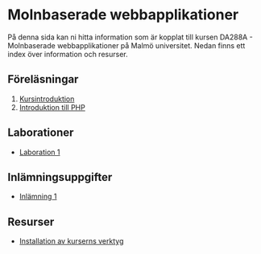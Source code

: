 # Molnbaserade webbapplikationer
På denna sida kan ni hitta information som är kopplat till kursen DA288A - Molnbaserade webbapplikationer på Malmö universitet. Nedan finns ett index över information och resurser.

## Föreläsningar
1. [Kursintroduktion](/Lectures/1/lecture.md)
2. [Introduktion till PHP](/Lectures/2/lecture.md)
<!--
2. [Paket- och beroendehantering med Composer](/Lectures/2/lecture.md)
3. [Versionshantering med Git och GitFlow, samt webbtjänster med HTTP och REST](/Lectures/3/lecture.md)
4. [PHP - Lumen](/Lectures/4/lecture.md)
5. [PHP - Lumen/Controllers/Models/Database/etc.](/Lectures/5/lecture.md)
6. [PHP - Introduktion till Laravel](/Lectures/6/lecture.md)
7. [PHP - Laravel, middleware/authentication](Lectures/7/lecture.md)
8. [Tester och refaktorisering](Lectures/8/lecture.md)
9. [Delivery, Deployment & Integration](9/lecture.md)
-->

## Laborationer
- [Laboration 1](/Labs/1/IntroPHP.md)
<!--
- [Laboration 2](/Labs/2/git.md)
- [Laboration 3](/Labs/3/lumen.md)
- [Laboration 4](/Labs/4/lumen.md)
- [Laboration 5](/Labs/5/laravel.md)
- [Laboration 6](/Labs/6/laravel.md)
- [Laboration 7](/Labs/7/tester_och_refaktorisering.md)
- [Laboration 8](/Labs/8/ddi.md)
-->

## Inlämningsuppgifter
- [Inlämning 1](/Assignments/1/assignment.md)
<!--
- [Inlämning 2](/Assignments/2/assignment.md)
- [Inlämning 3](/Assignments/3/assignment.md)
- [Inlämning 4](/Assignments/4/assignment.md)
-->

## Resurser
- [Installation av kurserns verktyg](/Resources/vm_installation.md)
